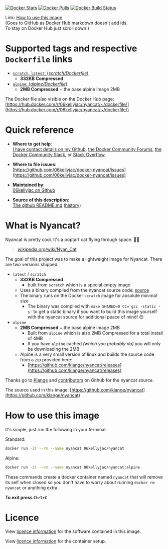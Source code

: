[![Docker Stars](https://img.shields.io/docker/stars/06kellyjac/nyancat.svg?style=flat-square)](https://hub.docker.com/r/06kellyjac/nyancat/) [![Docker Pulls](https://img.shields.io/docker/pulls/06kellyjac/nyancat.svg?style=flat-square)](https://hub.docker.com/r/06kellyjac/nyancat/) [![Docker Build Status](https://img.shields.io/docker/build/06kellyjac/nyancat.svg?style=flat-square)](https://hub.docker.com/r/06kellyjac/nyancat/)

Link: [How to use this image](https://github.com/06kellyjac/docker-nyancat/blob/master/README.md#how-to-use-this-image)  
(Goes to GitHub as Docker Hub markdown doesn't add ids.  
To stay on Docker Hub just scroll down.)

# Supported tags and respective `Dockerfile` links

-	[`scratch`, `latest`: (*scratch/Dockerfile*)](https://github.com/06kellyjac/docker-nyancat/blob/master/scratch/Dockerfile)
	- **332KB Compressed**
-	[`alpine`: (*alpine/Dockerfile*)](https://github.com/06kellyjac/docker-nyancat/blob/master/alpine/Dockerfile)
	- **2MB Compressed** + the base alpine image 2MB

The Docker file also visible on the Docker Hub page: [https://hub.docker.com/r/06kellyjac/nyancat/~/dockerfile/](https://hub.docker.com/r/06kellyjac/nyancat/~/dockerfile/)

# Quick reference

-	**Where to get help**:  
	[I have contact details on my Github](https://github.com/06kellyjac), [the Docker Community Forums](https://forums.docker.com/), [the Docker Community Slack](https://blog.docker.com/2016/11/introducing-docker-community-directory-docker-community-slack/), or [Stack Overflow](https://stackoverflow.com/search?tab=newest&q=docker)

-	**Where to file issues**:  
	[https://github.com/06kellyjac/docker-nyancat/issues](https://github.com/06kellyjac/docker-nyancat/issues)

-	**Maintained by**:  
	[06kellyjac on Github](https://github.com/06kellyjac)

-	**Source of this description**:  
	[The github README.md](https://github.com/06kellyjac/docker-nyancat/blob/master/README.md) ([history](https://github.com/06kellyjac/docker-nyancat/commits/master/README.md))

# What is Nyancat?

Nyancat is pretty cool. It's a poptart cat flying through space. 🐱‍🚀

> [wikipedia.org/wiki/Nyan_Cat](https://en.wikipedia.org/wiki/Nyan_Cat)

The goal of this project was to make a lightweight image for Nyancat.
There are two versions shipped:

- `latest` / `scratch`
	- **332KB Compressed**
		- built from `scratch` which is a special empty image
	- Uses a binary compiled from the nyancat source code: [source](https://github.com/klange/nyancat)
	- The binary runs on the Docker `scratch` image for absolute minimal size
		- The binary was compiled with `make SHARED=0 CC='gcc -static -s'` to get a static binary if you want to build this image yourself with the nyancat source for additional peace of mind! 😊
- `alpine`
	- **2MB Compressed** + the base alpine image 2MB
		- Built from `alpine` which is also 2MB Compressed for a total install of 4MB
		- If you have `alpine` cached *(which you probably do)* you will only be downloading the 2MB
	- Alpine is a very small version of linux and builds the source code from a zip provided here:
		- [https://github.com/klange/nyancat/releases](https://github.com/klange/nyancat/releases)

Thanks go to [Klange](https://github.com/klange/) and [contributors](https://github.com/klange/nyancat/graphs/contributors) on Github for the nyancat source.

The source used in this image:
[https://github.com/klange/nyancat](https://github.com/klange/nyancat)

# How to use this image

It's simple, just run the following in your terminal:

Standard:
```bash
docker run -it --rm --name nyancat 06kellyjac/nyancat
```


Alpine:
```bash
docker run -it --rm --name nyancat 06kellyjac/nyancat:alpine
```

These commands create a docker container named `nyancat` that will remove its self when closed so you don't have to worry about running `docker rm nyancat` or anything extra.

**To exit press `Ctrl+C`**

# Licence

View [licence information](http://otm.illinois.edu/disclose-protect/illinois-open-source-license) for the software contained in this image.

View [licence information](https://mit-license.org/) for the container setup.
